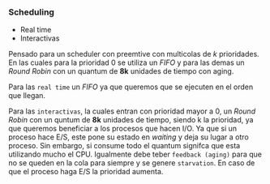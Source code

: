 ### Scheduling

- Real time
- Interactivas

Pensado para un scheduler con preemtive con multicolas de _k_ prioridades. En las cuales para la prioridad 0 se utiliza un _FIFO_ y para las demas un _Round Robin_ con un quantum de **8k** unidades de tiempo con aging.

Para las `real time` un _FIFO_ ya que queremos que se ejecuten en el orden que llegan.

Para las `interactivas`, la cuales entran con prioridad mayor a 0, un _Round Robin_ con un quntum de **8k** unidades de tiempo, siendo k la prioridad, ya que queremos beneficiar a los procesos que hacen I/O. Ya que si un proceso hace E/S, este pone su estado en _waiting_ y deja su lugar a otro proceso. Sin embargo, si consume todo el quantum signifca que esta utilizando mucho el CPU. Igualmente debe teber `feedback (aging)` para que no se queden en la cola para siempre y se genere `starvation`. En caso de que el proceso haga E/S la prioridad aumenta.